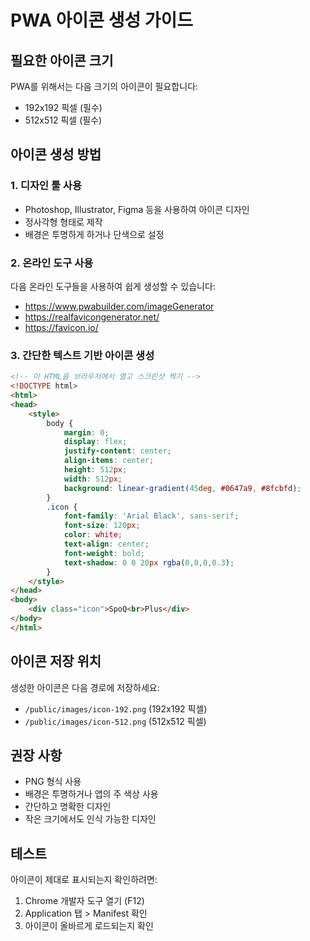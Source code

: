 # PWA 아이콘 생성 가이드

## 필요한 아이콘 크기
PWA를 위해서는 다음 크기의 아이콘이 필요합니다:
- 192x192 픽셀 (필수)
- 512x512 픽셀 (필수)

## 아이콘 생성 방법

### 1. 디자인 툴 사용
- Photoshop, Illustrator, Figma 등을 사용하여 아이콘 디자인
- 정사각형 형태로 제작
- 배경은 투명하게 하거나 단색으로 설정

### 2. 온라인 도구 사용
다음 온라인 도구들을 사용하여 쉽게 생성할 수 있습니다:
- https://www.pwabuilder.com/imageGenerator
- https://realfavicongenerator.net/
- https://favicon.io/

### 3. 간단한 텍스트 기반 아이콘 생성
```html
<!-- 이 HTML을 브라우저에서 열고 스크린샷 찍기 -->
<!DOCTYPE html>
<html>
<head>
    <style>
        body {
            margin: 0;
            display: flex;
            justify-content: center;
            align-items: center;
            height: 512px;
            width: 512px;
            background: linear-gradient(45deg, #0647a9, #8fcbfd);
        }
        .icon {
            font-family: 'Arial Black', sans-serif;
            font-size: 120px;
            color: white;
            text-align: center;
            font-weight: bold;
            text-shadow: 0 0 20px rgba(0,0,0,0.3);
        }
    </style>
</head>
<body>
    <div class="icon">SpoQ<br>Plus</div>
</body>
</html>
```

## 아이콘 저장 위치
생성한 아이콘은 다음 경로에 저장하세요:
- `/public/images/icon-192.png` (192x192 픽셀)
- `/public/images/icon-512.png` (512x512 픽셀)

## 권장 사항
- PNG 형식 사용
- 배경은 투명하거나 앱의 주 색상 사용
- 간단하고 명확한 디자인
- 작은 크기에서도 인식 가능한 디자인

## 테스트
아이콘이 제대로 표시되는지 확인하려면:
1. Chrome 개발자 도구 열기 (F12)
2. Application 탭 > Manifest 확인
3. 아이콘이 올바르게 로드되는지 확인